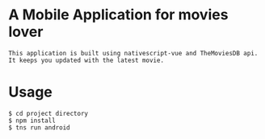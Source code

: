 # A Mobile Application for movies lover
```
This application is built using nativescript-vue and TheMoviesDB api.
It keeps you updated with the latest movie.
```

# Usage
```
$ cd project directory
$ npm install
$ tns run android
```